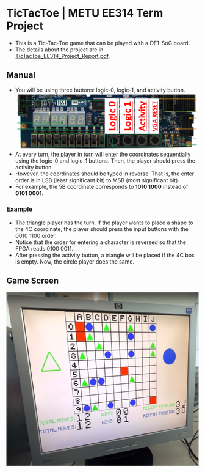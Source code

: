 # TicTacToe | METU EE314 Term Project
- This is a Tic-Tac-Toe game that can be played with a DE1-SoC board.
- The details about the project are in [TicTacToe_EE314_Project_Report.pdf](https://github.com/yerminal/TicTacToe/blob/main/docs/TicTacToe_EE314_Project_Report.pdf).
## Manual
- You will be using three buttons: logic-0, logic-1, and activity button. ![control_buttons.png](https://github.com/yerminal/TicTacToe/blob/main/docs/control_buttons.png)
- At every turn, the player in turn will enter the coordinates sequentially using the logic-0 and logic-1 buttons. Then, the player
should press the activity button.
- However, the coordinates should be typed in reverse. That is, the enter order is in LSB (least significant bit) to MSB (most significant bit).
- For example, the 5B coordinate corresponds to **1010 1000** instead of **0101 0001**.
### Example
- The triangle player has the turn. If the player wants to place a shape to the 4C coordinate, the player should press the input buttons with the 0010 1100 order.
- Notice that the order for entering a character is reversed so that the FPGA reads 0100 0011.
- After pressing the activity button, a triangle will be placed if the 4C box is empty. Now, the circle player does the same.
## Game Screen
![screen_example.png](https://github.com/yerminal/TicTacToe/blob/main/docs/screen_example.png)
